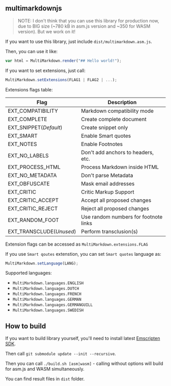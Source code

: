 ## multimarkdownjs

> NOTE: I don't think that you can use this library for production now, due to BIG size (~780 kB in asm.js version and ~350 for WASM version). But we work on it!

If you want to use this library, just include `dist/multimarkdown.asm.js`.

Then, you can use it like:
```javascript
var html = MultiMarkdown.render("## Hello world!");
```
If you want to set extensions, just call:
```javascript
MultiMarkdown.setExtensions(FLAG1 | FLAG2 | ...);
```
Extensions flags table:

| Flag | Description |
| --- | --- |
|EXT_COMPATIBILITY|Markdown compatibility mode|
|EXT_COMPLETE|Create complete document|
|EXT_SNIPPET(*Default*)|Create snippet only|
|EXT_SMART|Enable Smart quotes|
|EXT_NOTES|Enable Footnotes|
|EXT_NO_LABELS|Don't add anchors to headers, etc.|
|EXT_PROCESS_HTML|Process Markdown inside HTML|
|EXT_NO_METADATA|Don't parse Metadata|
|EXT_OBFUSCATE|Mask email addresses|
|EXT_CRITIC|Critic Markup Support|
|EXT_CRITIC_ACCEPT|Accept all proposed changes|
|EXT_CRITIC_REJECT|Reject all proposed changes|
|EXT_RANDOM_FOOT|Use random numbers for footnote links|
|EXT_TRANSCLUDE(*Unused*)|Perform transclusion(s)|

Extension flags can be accessed as `MultiMarkdown.extensions.FLAG`

If you use `Smart qoutes` extenstion, you can set `Smart quotes` language as:
```javascript
MultiMarkdown.setLanguage(LANG);
```
Supported languages:

* `MultiMarkdown.languages.ENGLISH`
* `MultiMarkdown.languages.DUTCH`
* `MultiMarkdown.languages.FRENCH`
* `MultiMarkdown.languages.GERMAN`
* `MultiMarkdown.languages.GERMANGUILL`
* `MultiMarkdown.languages.SWEDISH`

## How to build
If you want to build library yourself, you'll need to install latest [Emscripten SDK](https://kripken.github.io/emscripten-site/docs/getting_started/downloads.html#linux-and-mac-os-x).

Then call `git submodule update --init --recursive`.

Then you can call `./build.sh [asm|wasm]` - calling without options will build for asm.js and WASM simultaneously.

You can find result files in `dist` folder.




